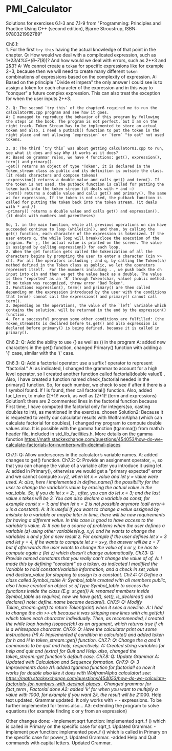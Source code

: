 # PMI_Calculator

Solutions for exercises 6.1-3 and 7.1-9 from "Programming: Principles and Practice Using C++ (second edition), Bjarne Stroustrup, ISBN: 9780321992789"

Ch6.1:  
	1. For the first `try this` having the actual knowledge of that point in the chapter. 
	Q: How would we deal with a complicated expression, such as 1+2*3/4%5+(6–7*(8))? And how would we deal with errors, such as 2+*3 and 2&3?
	A: We cannot create a `token` for specific expressions like for example 2+3, because then we will need to create many different `token` combinations of expressions based on the complexity of expression.
	A: Based on the principle "Divide et impera" the only answer I could see is to assign a token for each character of the expression and in this way to "conquer" a future complex expression. This can also treat the exception for when the user inputs 2+*3.
	
	2. Q: The second `try this` of the chapter6 required me to run the calculator00.cpp program and see how it goes. 
	A: I managed to reproduce the behavior of this program by following the steps in the book. The program is not perfect, but I am on the right track. Token_Stream has to be implemented to store an actual token and also, I need a putback() function to put the token in the right place and not allowing `expression` or `term` "to eat" not used tokens.
	
	3. Q: The third `try this` was about getting calculator01.cpp to run, see what it does and say Why it works as it does?
	A: Based on grammar rules, we have 4 functions: get(), expression(), term() and primary(). 
	-get() returns an object of type "Token", it is declared in the Token_stream class as public and its definition is outside the class. (it reads characters and compose tokens)
	-expression() returns a double value and calls get() and term(). If the token is not used, the putback function is called for putting the token back into the token stream (it deals with + and –)
	-term() returns a double value and calls get() and primary(). The same as for expression, If the token is not used, the putback function is called for putting the token back into the token stream. (it deals with * and /)
	-primary() returns a double value and calls get() and expression(). (it deals with numbers and parentheses)
	
	So, 1. in the main function, while all previous operations on cin have succeeded continue to loop (while(cin)), and then, by calling the get() function, each character of the expression is tokenized. If the user enters q, the while loop will break/close the execution of the program. For ;, the actual value is printed on the screen. The value is assigned by calling expression() for each loop.
	2. When the get function gets called the tokenization of all the characters begins by prompting the user to enter a character (cin >> ch). For all the operators including ; and q, by calling the Token(ch) method defined in the Token class as public, we let the operators represent itself.  For the numbers including . , we push back the ch input into cin and then we get the value back as a double. The value is then "reported" as an '8' through Token(char, value) public method. If no token was recognized, throw error "Bad Token". 
	3. Functions expression(), term() and primary() are then called depending on the expression introduced by the user with the conditions that term() cannot call the expression() and primary() cannot call term().
	3. Depending on the operations, the value of the `left` variable which contains the solution, will be returned in the end by the expression() function.
	4. For a successful program some other conditions are fulfilled: (the Token_stream)ts is declared before ts.get() and also expression is declared before primary() is being defined, because it is called in primary(). 
	
	
Ch6.2: Q: Add the ability to use {} as well as () in the program
	   A: added new characters in the get() function, changed Primary() function with adding a '{' case, similar with the '(' case.
	   
Ch6.3: Q: Add a factorial operator: use a suffix ! operator to represent “factorial.”
	   A: as indicated, I changed the grammar to account for a high level operator, so I created another function called factorial(double value1) <it has one input parameter>. Also, I have created a function named check_factorial needed in the primary() function. So, for each number, we check to see if after it there is a ! symbol found. If ! is found, then call factorial() function. Also, added fact_term, to make (2+1)! work, as well as (2*1)! (term and expressions)
	   Solution1: there are 2 commented lines in the factorial function because First time, I have computed the factorial only for integers(so, casting doubles to int), as mentioned in the exercise.
chosen     Solution2: Because it is requested to verify our calculator results with WolframAlpha (which can calculate factorial for doubles), I changed my program to compute double values also. It is possible with the gamma function (tgamma()) from math.h header file, included in std_lib_facilities.h. More details on the gamma function https://math.stackexchange.com/questions/454053/how-do-we-calculate-factorials-for-numbers-with-decimal-places
	   
	   
Ch7.1: Q: Allow underscores in the calculator’s variable names.
	   A: added changes to get() function.
Ch7.2: Q: Provide an assignment operator, =, so that you can change the value of a variable after you introduce it using let.
	   A: added in Primary(), otherwise we would get a "primary expected" error and we cannot compute x+y*2, when let x = value and let y = value were used.
	   A: also, here i implemented in define_name() the possibility for the user to change the variable's value by erasing the actual value in the var_table. So, if you do let x = 2; , after, you can do let x = 3; and the last value x takes will be 3. You can also declare a variable as const, for example const x = 1; and then let x = 2 is not possible anymore (call error-> x is a constant).
	   A: it is useful if you want to change a value assigned by mistake to a variable or maybe later in time, there will be new requirements for having a different value. In this case is good to have access to the variable's value.
	   A: It can be a source of problems when the user defines a variable (z) using other variables(e.g. x,y) and he wants to change the variables x and y for a new result z. For example if the user defines let x = 3 and let y = 4, if he wants to compute let z = x+y, the answer will be z = 7 but if afterwards the user wants to change the value of x or y, he has to compute again z (let z) which doesn't change automatically.
Ch7.3: Q: Provide named constants that you really can’t change the value of of.
	   A: I made this by defining "constant" as a token, as indicated I modified the Variable to hold constant/variable information, and a check in set_value and declare_value for stopping to assign to a constant.
Ch7.4: Q: Define a class called Symbol_table
	   A: Symbol_table created with all members public, also I have created an object `st` of type Symbol_table to access the functions inside the class (E.g. st.get())
	   A: renamed members inside Symbol_table as required, now we have get(), set(), is_declared() and declare() note: define_name became declare().
Ch7.5: Q: Modify Token_stream::get() to return Token(print) when it sees a newline.
	   A: I had to change the cin >> ch because it was skipping new lines with cin.get(ch) which takes each character individually. Then, as recommended,  I created the while loop having isspace(ch) as an argument, which returns true if ch is a whitespace character.
Ch7.6: Q: Have the calculator print out some instructions (H)
	   A: Implemented if condition in calculate() and added token for h and H in token_stream::get() function.
Ch7.7: Q: Change the q and h commands to be quit and help, respectively.
	   A: Created string variables for help and quit and (extra) for Quit and Help. also, changed the token_stream::get function's default case.
Ch7.8: Q: Update Grammar 
	   A: Updated with Calculation  and Sequence formation.
Ch7.9: Q: 3 Improvements
done   A1: added tgamma function for factorial! so now it works for double also like it does with WolframAlpha calculator! see: https://math.stackexchange.com/questions/454053/how-do-we-calculate-factorials-for-numbers-with-decimal-places   . Changed grammar for fact_term , Factorial
done   A2: added 'k' for when you want to multiply a value with 1000, for example if you want 2k, the result will be 2*1000. Help text updated, Grammar updated. It only works with + - expressions. To be further implemented for terms also...
       A3: extending the program to solve equations (for example finding x or y from an expression) 
	   
Other changes done: -implement sqrt function: implemented sqrt_f () which is called in Primary on the specific case for sqrt_t. Updated Grammar.
-implement pow function: implemented pow_f () which is called in Primary on the specific case for power_t. Updated Grammar.
-added Help and Quit commands with capital letters. Updated Grammar.
	  
